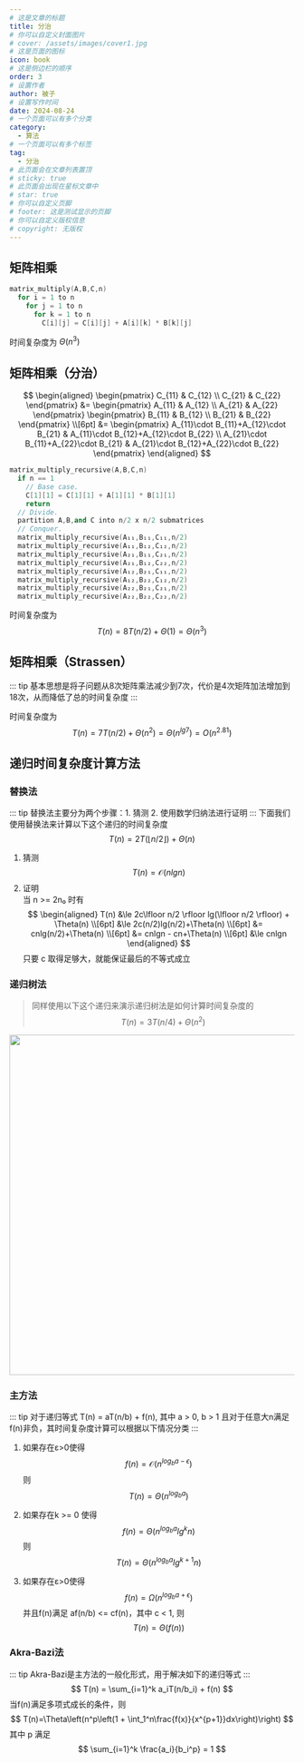 ```yaml
---
# 这是文章的标题
title: 分治
# 你可以自定义封面图片
# cover: /assets/images/cover1.jpg
# 这是页面的图标
icon: book
# 这是侧边栏的顺序
order: 3
# 设置作者
author: 被子
# 设置写作时间
date: 2024-08-24
# 一个页面可以有多个分类
category:
  - 算法
# 一个页面可以有多个标签
tag:
  - 分治
# 此页面会在文章列表置顶
# sticky: true
# 此页面会出现在星标文章中
# star: true
# 你可以自定义页脚
# footer: 这是测试显示的页脚
# 你可以自定义版权信息
# copyright: 无版权
---
```


## 矩阵相乘
```C++
matrix_multiply(A,B,C,n)
  for i = 1 to n
    for j = 1 to n
      for k = 1 to n
        C[i][j] = C[i][j] + A[i][k] * B[k][j]
```
时间复杂度为 $\Theta(n^3)$

## 矩阵相乘（分治）
$$
\begin{aligned}
\begin{pmatrix}
C_{11} & C_{12} \\
C_{21} & C_{22}
\end{pmatrix}
&=
\begin{pmatrix}
A_{11} & A_{12} \\
A_{21} & A_{22}
\end{pmatrix}
\begin{pmatrix}
B_{11} & B_{12} \\
B_{21} & B_{22}
\end{pmatrix} \\[6pt]
&=
\begin{pmatrix}
A_{11}\cdot B_{11}+A_{12}\cdot B_{21} & A_{11}\cdot B_{12}+A_{12}\cdot B_{22} \\
A_{21}\cdot B_{11}+A_{22}\cdot B_{21} & A_{21}\cdot B_{12}+A_{22}\cdot B_{22}
\end{pmatrix}
\end{aligned}
$$

```C++
matrix_multiply_recursive(A,B,C,n)
  if n == 1
    // Base case.
    C[1][1] = C[1][1] + A[1][1] * B[1][1]
    return
  // Divide.
  partition A,B,and C into n/2 x n/2 submatrices
  // Conquer.
  matrix_multiply_recursive(A₁₁,B₁₁,C₁₁,n/2)
  matrix_multiply_recursive(A₁₁,B₁₂,C₁₂,n/2)
  matrix_multiply_recursive(A₂₁,B₁₁,C₂₁,n/2)
  matrix_multiply_recursive(A₂₁,B₁₂,C₂₂,n/2)
  matrix_multiply_recursive(A₁₂,B₂₁,C₁₁,n/2)
  matrix_multiply_recursive(A₁₂,B₂₂,C₁₂,n/2)
  matrix_multiply_recursive(A₂₂,B₂₁,C₂₁,n/2)
  matrix_multiply_recursive(A₂₂,B₂₂,C₂₂,n/2)

```
时间复杂度为
$$
T(n) = 8T(n/2) + \Theta(1) = \Theta(n^3)
$$

## 矩阵相乘（Strassen）
::: tip
基本思想是将子问题从8次矩阵乘法减少到7次，代价是4次矩阵加法增加到18次，从而降低了总的时间复杂度
:::

时间复杂度为
$$
T(n) = 7T(n/2) + \Theta(n^2) = \Theta(n^{lg7}) = O(n^{2.81})
$$

## 递归时间复杂度计算方法
### 替换法
::: tip
替换法主要分为两个步骤：1. 猜测 2. 使用数学归纳法进行证明
:::
下面我们使用替换法来计算以下这个递归的时间复杂度
$$
T(n)=2T(\lfloor n/2 \rfloor)+\Theta(n)
$$
1. 猜测
$$
T(n)=\mathcal{O}(nlgn)
$$
2. 证明<br>
当 n >= 2n₀ 时有
$$
\begin{aligned}
T(n) &\le 2c\lfloor n/2 \rfloor lg(\lfloor n/2 \rfloor) + \Theta(n) \\[6pt]
&\le 2c(n/2)lg(n/2)+\Theta(n) \\[6pt]
&= cnlg(n/2)+\Theta(n) \\[6pt]
&= cnlgn - cn+\Theta(n) \\[6pt]
&\le cnlgn
\end{aligned}
$$
只要 c 取得足够大，就能保证最后的不等式成立

### 递归树法
> 同样使用以下这个递归来演示递归树法是如何计算时间复杂度的
$$
T(n)=3T(n/4)+\Theta(n^2)
$$

<div style="text-align: center;">
<img src="/clrs/images/chapter4_1.png" width="600" height="600"/>
</div>

### 主方法
::: tip
对于递归等式 T(n) = aT(n/b) + f(n), 其中 a > 0, b > 1 且对于任意大n满足f(n)非负，其时间复杂度计算可以根据以下情况分类
:::

1. 如果存在ε>0使得
$$
f(n)=\mathcal{O}(n^{log_b a-\epsilon})
$$
则
$$
T(n) = \Theta(n^{log_ba})
$$

2. 如果存在k >= 0 使得
$$
f(n)=\Theta(n^{log_ba}lg^kn)
$$
则
$$
T(n)=\Theta(n^{log_ba}lg^{k+1}n)
$$

3. 如果存在ε>0使得
$$
f(n)=\Omega(n^{log_ba+\epsilon})
$$
并且f(n)满足 af(n/b) <= cf(n)，其中 c < 1, 则
$$
T(n) = \Theta(f(n))
$$

### Akra-Bazi法
::: tip
Akra-Bazi是主方法的一般化形式，用于解决如下的递归等式
:::
$$
T(n) = \sum_{i=1}^k a_iT(n/b_i) + f(n)
$$
当f(n)满足多项式成长的条件，则
$$
T(n)=\Theta\left(n^p\left(1 + \int_1^n\frac{f(x)}{x^{p+1}}dx\right)\right)
$$
其中 p 满足
$$
\sum_{i=1}^k \frac{a_i}{b_i^p} = 1
$$
